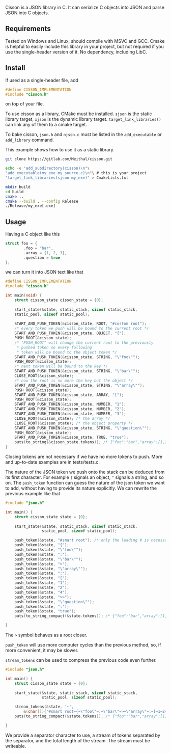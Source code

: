 Cisson is a JSON library in C. It can serialize C objects
into JSON and parse JSON into C objects.

## Requirements
Tested on Windows and Linux, should compile with MSVC and GCC.
Cmake is helpful to easily include this library in your project,
but not required if you use the single-header version of it.
No dependency, including LibC.

## Install
If used as a single-header file, add
```c
#define CISSON_IMPLEMENTATION
#include "cisson.h"
```
on top of your file.

To use cisson as a library, CMake must be installed.
`sjson` is the static library target, 
`xjson` is the dynamic library target.
`target_link_libraries()` can link any of them to 
a cmake target.

To bake cisson, `json.h` and `njson.c` must be listed in the 
`add_executable` or `add_library` command.

This example shows how to use it as a static library.
```bash
git clone https://gitlab.com/Meithal/cisson.git

echo -e "add_subdirectory(cisson)\n"\
"add_executable(my_exe my_source.c)\n"\ # this is your project
"target_link_libraries(sjson my_exe)" > CmakeLists.txt

mkdir build
cd build
cmake ..
cmake --build . --config Release
./Release/my_exe[.exe]
```

## Usage
Having a C object like this
```c
struct foo = {
        .foo = "bar",
        .array = {1, 2, 3},
        .question = true
};
```
we can turn it into JSON text like that
```c
#define CISSON_IMPLEMENTATION
#include "cisson.h"

int main(void) {
    struct cisson_state cisson_state = {0};
    
    start_state(&state, static_stack, sizeof static_stack,
    static_pool, sizeof static_pool);
    
    START_AND_PUSH_TOKEN(&cisson_state, ROOT, "#custom root");
    /* every token we push will be bound to the current root */
    START_AND_PUSH_TOKEN(&cisson_state, OBJECT, "{");
    PUSH_ROOT(&cisson_state);
    /* "PUSH_ROOT" will change the current root to the previously
     * pushed token so every following
     * token will be bound to the object token */
    START_AND_PUSH_TOKEN(&cisson_state, STRING, "\"foo\"");
    PUSH_ROOT(&cisson_state);
    /* next token will be bound to the key */
    START_AND_PUSH_TOKEN(&cisson_state, STRING, "\"bar\"");
    CLOSE_ROOT(&cisson_state);
    /* now the root is no more the key but the object */
    START_AND_PUSH_TOKEN(&cisson_state, STRING, "\"array\"");
    PUSH_ROOT(&cisson_state);
    START_AND_PUSH_TOKEN(&cisson_state, ARRAY, "[");
    PUSH_ROOT(&cisson_state);
    START_AND_PUSH_TOKEN(&cisson_state, NUMBER, "1");
    START_AND_PUSH_TOKEN(&cisson_state, NUMBER, "2");
    START_AND_PUSH_TOKEN(&cisson_state, NUMBER, "3");
    CLOSE_ROOT(&cisson_state); /* the array */
    CLOSE_ROOT(&cisson_state); /* the object property */
    START_AND_PUSH_TOKEN(&cisson_state, STRING, "\"question\"");
    PUSH_ROOT(&cisson_state);
    START_AND_PUSH_TOKEN(&cisson_state, TRUE, "true");
    puts(to_string(&cisson_state.tokens)); /* {"foo":"bar","array":[1,2,4],"question":true} */
}
```
Closing tokens are not necessary if we have
no more tokens to push. More and
up-to-date examples are in tests/tests.c.

The nature of the JSON token we push onto the stack
can be deduced from its first character. For example `[` signals an object,
`"` signals a string, and so on.
The `push_token` function can guess the nature
of the json token we want to add, without having to 
provide its nature explicitly. We can rewrite the previous
example like that

```c
#include "json.h"

int main() {
    struct cisson_state state = {0};
    
    start_state(&state, static_stack, sizeof static_stack,
                static_pool, sizeof static_pool);

    push_token(&state, "#smart root"); /* only the leading # is necessary to signal a document root */
    push_token(&state, "{");
    push_token(&state, "\"foo\"");
    push_token(&state, ":");
    push_token(&state, "\"bar\"");
    push_token(&state, ">");
    push_token(&state, "\"array\"");
    push_token(&state, ":");
    push_token(&state, "[");
    push_token(&state, "1");
    push_token(&state, "2");
    push_token(&state, "4");
    push_token(&state, ">>");
    push_token(&state, "\"question\"");
    push_token(&state, ":");
    push_token(&state, "true");
    puts(to_string_compact(&state.tokens)); /* {"foo":"bar","array":[1,2,4],"question":true} */

}
```
The `>` symbol behaves as a root closer.

`push_token` will use more computer cycles than the previous 
method, so, if more convenient, it may be slower.

`stream_tokens` can be used to compress the previous code even further.

```c
#include "json.h"

int main() {
    struct cisson_state state = {0};
    
    start_state(&state, static_stack, sizeof static_stack,
                static_pool, sizeof static_pool);

    stream_tokens(&state, '~',
        &(char[]){"#smart root~{~\"foo\"~:~\"bar\"~>~\"array\"~:~[~1~2~4~>>~\"question\"~:~true"}, 68);
    puts(to_string_compact(&state.tokens)); /* {"foo":"bar","array":[1,2,4],"question":true} */

}
```

We provide a separator character to use, a stream of
tokens separated by the separator, and the total length 
of the stream. The stream must be writeable.